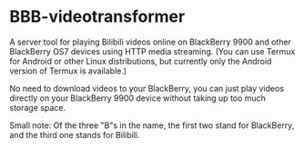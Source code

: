 # BBB-videotransformer

A server tool for playing Bilibili videos online on BlackBerry 9900 and other BlackBerry OS7 devices using HTTP media streaming. (You can use Termux for Android or other Linux distributions, but currently only the Android version of Termux is available.)

No need to download videos to your BlackBerry, you can just play videos directly on your BlackBerry 9900 device without taking up too much storage space.




Small note: Of the three "B"s in the name, the first two stand for BlackBerry, and the third one stands for Bilibili.
